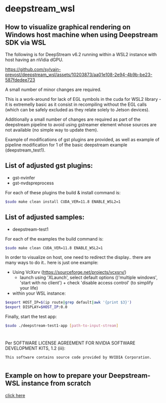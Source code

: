 # deepstream_wsl

## How to visualize graphical rendering on Windows host machine when using Deepstream SDK via WSL

The following is for DeepStream v6.2 running within a WSL2 instance with host having an nVidia dGPU.

https://github.com/sylvain-prevost/deepstream_wsl/assets/10203873/aa01e108-2e94-4b9b-be23-587fdedee723

A small number of minor changes are required.

This is a work-around for lack of EGL symbols in the cuda for WSL2 library - it is extremelly basic as it consist in recompiling without the EGL calls (which can be safely excluded as they relate solely to Jetson devices).

Additionally a small number of changes are required as part of the deepstream pipeline to avoid using gstreamer element whose sources are not available (no simple way to update them).

Example of modifications of gst plugins are provided, as well as example of pipeline modification for 1 of the basic deepstream example (deepstream_test1).

## List of adjusted gst plugins:
- gst-nvinfer
- gst-nvdspreprocess

For each of these plugins the build & install command is:
```bash
$sudo make clean install CUDA_VER=11.8 ENABLE_WSL2=1
```

## List of adjusted samples:
- deepstream-test1

For each of the examples the build command is:
```bash
$sudo make clean CUDA_VER=11.8 ENABLE_WSL2=1
```

In order to visualize on host, one need to redirect the display.. there are many ways to do it.. here is just one example:
- Using VcXsrv (https://sourceforge.net/projects/vcxsrv/)
    - launch using 'XLaunch', select default options ()'multiple windows', 'start with no client') + check 'disable access control' (to simplify your life)
- within your WSL instance:
```bash
$export HOST_IP=$(ip route|grep default|awk '{print $3}')
$export DISPLAY=$HOST_IP:0.0
```

Finally, start the test app:
```bash
$sudo ./deepstream-test1-app [path-to-input-stream]
```


#

Per SOFTWARE LICENSE AGREEMENT FOR NVIDIA SOFTWARE DEVELOPMENT KITS, 1.2 (iii):
```
This software contains source code provided by NVIDIA Corporation.
```

#


## Example on how to prepare your Deepstream-WSL instance from scratch 

[click here](./Wsl_prep.md)

